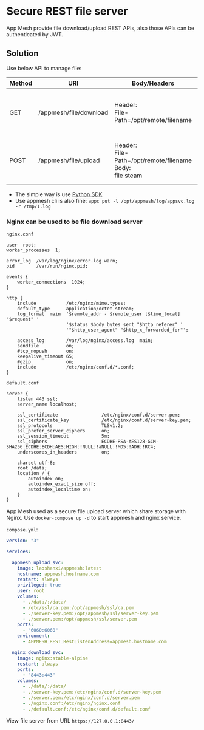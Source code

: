 # Secure REST file server
App Mesh provide file download/upload REST APIs, also those APIs can be authenticated by JWT.

## Solution
Use below API to manage file:

| Method | URI                    | Body/Headers                                                           | Desc                                                  |
| ------ | ---------------------- | ---------------------------------------------------------------------- | ----------------------------------------------------- |
| GET    | /appmesh/file/download | Header: <br> File-Path=/opt/remote/filename                            | Download a file from REST server and grant permission |
| POST   | /appmesh/file/upload   | Header: <br> File-Path=/opt/remote/filename <br> Body: <br> file steam | Upload a file to REST server and grant permission     |

* The simple way is use [Python SDK](https://github.com/laoshanxi/app-mesh/blob/main/src/sdk/python/appmesh_client.py)
* Use appmesh cli is also fine: `appc put -l /opt/appmesh/log/appsvc.log -r /tmp/1.log`

### Nginx can be used to be file download server

`nginx.conf`
```
user  root;
worker_processes  1;

error_log  /var/log/nginx/error.log warn;
pid        /var/run/nginx.pid;

events {
    worker_connections  1024;
}

http {
    include           /etc/nginx/mime.types;
    default_type      application/octet-stream;
    log_format  main  '$remote_addr - $remote_user [$time_local] "$request" '
                      '$status $body_bytes_sent "$http_referer" '
                      '"$http_user_agent" "$http_x_forwarded_for"';

    access_log        /var/log/nginx/access.log  main;
    sendfile          on;
    #tcp_nopush       on;
    keepalive_timeout 65;
    #gzip             on;
    include           /etc/nginx/conf.d/*.conf;
}
```

`default.conf`
```
server {
    listen 443 ssl;
    server_name localhost;

    ssl_certificate                /etc/nginx/conf.d/server.pem;
    ssl_certificate_key            /etc/nginx/conf.d/server-key.pem;
    ssl_protocols                  TLSv1.2;
    ssl_prefer_server_ciphers      on;
    ssl_session_timeout            5m;
    ssl_ciphers                    ECDHE-RSA-AES128-GCM-SHA256:ECDHE:ECDH:AES:HIGH:!NULL:!aNULL:!MD5:!ADH:!RC4;
    underscores_in_headers         on;

    charset utf-8;
    root /data;
    location / {
        autoindex on;
        autoindex_exact_size off;
        autoindex_localtime on;
    }
}
```

App Mesh used as a secure file upload server which share storage with Nginx.
Use `docker-compose up -d` to start appmesh and nginx service.

`compose.yml`:
```yaml
version: "3"

services:

  appmesh_upload_svc:
    image: laoshanxi/appmesh:latest
    hostname: appmesh.hostname.com
    restart: always
    privileged: true
    user: root
    volumes:
      - ./data/:/data/
      - /etc/ssl/ca.pem:/opt/appmesh/ssl/ca.pem
      - ./server-key.pem:/opt/appmesh/ssl/server-key.pem
      - ./server.pem:/opt/appmesh/ssl/server.pem
    ports:
      - "6060:6060"
    environment:
      - APPMESH_REST_RestListenAddress=appmesh.hostname.com

  nginx_download_svc:
    image: nginx:stable-alpine
    restart: always
    ports:
      - "8443:443"
    volumes:
      - ./data/:/data/
      - ./server-key.pem:/etc/nginx/conf.d/server-key.pem
      - ./server.pem:/etc/nginx/conf.d/server.pem
      - ./nginx.conf:/etc/nginx/nginx.conf
      - ./default.conf:/etc/nginx/conf.d/default.conf
```

View file server from URL `https://127.0.0.1:8443/`
